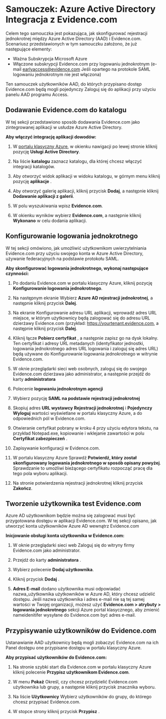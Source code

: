 <properties
    pageTitle="Samouczek: Azure Active Directory Integracja z Evidence.com | Microsoft Azure"
    description="Dowiedz się, jak skonfigurować rejestracji jednokrotnej między usługi Azure Active Directory i Evidence.com."
    services="active-directory"
    documentationCenter=""
    authors="asmalser-msft"
    manager="femila"
    editor=""/>

<tags
    ms.service="active-directory"
    ms.workload="identity"
    ms.tgt_pltfrm="na"
    ms.devlang="na"
    ms.topic="article"
    ms.date="02/23/2016"
    ms.author="asmalser"/>


# <a name="tutorial-azure-active-directory-integration-with-evidencecom"></a>Samouczek: Azure Active Directory Integracja z Evidence.com

Celem tego samouczka jest pokazująca, jak skonfigurować rejestracji jednokrotnej między Azure Active Directory (AAD) i Evidence.com. Scenariusz przedstawionych w tym samouczku założono, że już następujące elementy:
    
* Ważna Subskrypcja Microsoft Azure
* Włączone subskrypcji Evidence.com przy logowaniu jednokrotnym (e-mail earlyaccess@evidence.com Jeśli opartego na protokole SAML logowaniu jednokrotnym nie jest włączona)

Ten samouczek użytkowników AAD, do których przypisano dostęp Evidence.com będą mogli pojedynczy Zaloguj się do aplikacji przy użyciu panelu AAD programu Access.

## <a name="add-evidencecom-to-your-directory"></a>Dodawanie Evidence.com do katalogu

W tej sekcji przedstawiono sposób dodawania Evidence.com jako zintegrowanej aplikacji w usłudze Azure Active Directory.

**Aby włączyć integrację aplikacji dowodów:**

1.  W [portalu klasyczny Azure](https://manage.windowsazure.com), w okienku nawigacji po lewej stronie kliknij pozycję **Usługi Active Directory**.

2.  Na liście **katalogu** zaznacz katalogu, dla której chcesz włączyć integracji katalogów.

3.  Aby otworzyć widok aplikacji w widoku katalogu, w górnym menu kliknij pozycję **aplikacje** .

4.  Aby otworzyć galerię aplikacji, kliknij przycisk **Dodaj**, a następnie kliknij **Dodawanie aplikacji z galerii**.

5.  W polu wyszukiwania wpisz **Evidence.com**.

6.  W okienku wyników wybierz **Evidence.com**, a następnie kliknij **Wykonano** w celu dodania aplikacji.


## <a name="configuring-single-sign-on"></a>Konfigurowanie logowania jednokrotnego

W tej sekcji omówiono, jak umożliwić użytkownikom uwierzytelniania Evidence.com przy użyciu swojego konta w Azure Active Directory, używanie federacyjnych na podstawie protokołu SAML.

**Aby skonfigurować logowania jednokrotnego, wykonaj następujące czynności:**

1.  Po dodaniu Evidence.com w portalu klasyczny Azure, kliknij pozycję **Konfigurowanie logowania jednokrotnego**. 
 
2.  Na następnym ekranie Wybierz **Azure AD rejestracji jednokrotnej**, a następnie kliknij przycisk **Dalej**.

3.  Na ekranie Konfigurowanie adresu URL aplikacji, wprowadź adres URL miejsce, w którym użytkownicy będą zalogować się do adresu URL dzierżawy Evidence.com (przykład: https://yourtenant.evidence.com, a następnie kliknij przycisk **Dalej**. 

4.  Kliknij łącze **Pobierz certyfikat** , a następnie zapisz go na dysk lokalny. Ten certyfikat i adresy URL metadanych (identyfikator jednostki, logowania jednokrotnego adres URL logowania i zaloguj się adres URL) będą używane do Konfigurowanie logowania jednokrotnego w witrynie Evidence.com. 

5.  W oknie przeglądarki sieci web osobnych, zaloguj się do swojego Evidence.com dzierżawa jako administrator, a następnie przejdź do karty **administratora**
      
6.  Polecenie **logowaniu jednokrotnym agencji**
 
7.  Wybierz pozycję **SAML na podstawie rejestracji jednokrotnej**
 
8.  Skopiuj adres **URL wystawcy** **Rejestracji jednokrotnej** i **Pojedynczy Wyloguj** wartości wyświetlane w portalu klasyczny Azure, a do odpowiednich pól w Evidence.com.

9.  Otwieranie certyfikat pobrany w kroku 4 przy użyciu edytora tekstu, na przykład Notepad.exe, kopiowanie i wklejanie zawartości w polu **Certyfikat zabezpieczeń** . 

10. Zapisywanie konfiguracji w Evidence.com.
 
11. W portalu klasyczny Azure Sprawdź **Potwierdź, który został skonfigurowany logowania jednokrotnego w sposób opisany powyżej**. Sprawdzanie to umożliwi bieżącego certyfikatu rozpocząć pracę dla tego pola wyboru aplikacji.
 
12. Na stronie potwierdzenia rejestracji jednokrotnej kliknij przycisk **Zakończ**.  


## <a name="creating-an-evidencecom-test-user"></a>Tworzenie użytkownika test Evidence.com

Azure AD użytkownikom będzie można się zalogować musi być przygotowana dostępu w aplikacji Evidence.com. W tej sekcji opisano, jak utworzyć konta użytkowników Azure AD wewnątrz Evidence.com

**Inicjowanie obsługi konta użytkownika w Evidence.com:**

1.  W oknie przeglądarki sieci web Zaloguj się do witryny firmy Evidence.com jako administrator.

2.  Przejdź do karty **administratora** .

3.  Wybierz polecenie **Dodaj użytkownika**.

4.  Kliknij przycisk **Dodaj** .

5.  **Adres E-mail** dodano użytkownika musi odpowiadać nazwa_użytkownika użytkowników w Azure AD, który chcesz udzielić dostępu. Jeśli nazwa użytkownika i adres e-mail nie są tej samej wartości w Twojej organizacji, możesz użyć **Evidence.com > atrybuty > logowania jednokrotnego** sekcji Azure portal klasycznego, aby zmienić nameidenitifer wysyłane do Evidence.com być adres e-mail.


## <a name="assigning-users-to-evidencecom"></a>Przypisywanie użytkowników do Evidence.com

Ustanawianie AAD użytkownicy będą mogli zobaczyć Evidence.com na ich Panel dostępu one przypisane dostępu w portalu klasyczny Azure.

**Aby przypisać użytkowników do Evidence.com:**

1.  Na stronie szybki start dla Evidence.com w portalu klasyczny Azure kliknij polecenie **Przypisz użytkownikom Evidence.com**.
 
2.  W menu **Pokaż** Określ, czy chcesz przydzielić Evidence.com użytkownika lub grupy, a następnie kliknij przycisk znacznika wyboru.
 
3.  Na liście **Użytkownicy** Wybierz użytkowników do grupy, do którego chcesz przypisać Evidence.com.
 
4.  W stopce strony kliknij przycisk **Przypisz** .

